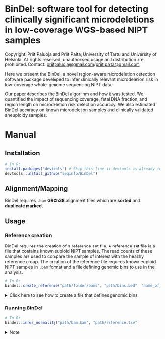# BinDel: software tool for detecting clinically significant microdeletions in low-coverage WGS-based NIPT samples

Copyright: Priit Paluoja and Priit Palta; University of Tartu and University of Helsinki.
All rights reserved, unauthorised usage and distribution are prohibited.
Contact: priitpaluoja@gmail.com/priit.palta@gmail.com

Here we present the BinDel, a novel region-aware microdeletion detection software package developed to infer clinically relevant microdeletion risk in low-coverage whole-genome sequencing NIPT data. 

Our [paper](https://doi.org/10.1101/2022.09.20.22280152) describes the BinDel algorithm and how it was tested. We quantified the impact of sequencing coverage, fetal DNA fraction, and region length on microdeletion risk detection accuracy. We also estimated BinDel accuracy on known microdeletion samples and clinically validated aneuploidy samples. 


# Manual

## Installation

```R
# In R:
install.packages("devtools") # Skip this line if devtools is already installed
devtools::install_github("seqinfo/BinDel")
```

## Alignment/Mapping
BinDel requires `.bam` **GRCh38** alignment files which are **sorted** and **duplicate marked**.

## Usage
### Reference creation
BinDel requires the creation of a reference set file. A reference set file is a file that contains known euploid NIPT samples. The read counts of these samples are used to compare the sample of interest with the healthy reference group. The creation of the reference file requires known euploid NIPT samples in `.bam` format and
a file defining genomic bins to use in the analysis.

```R
# In R:
bindel::create_reference("path/folder/bams", "path/bins.bed", "name_of_the_output_reference_file")
```

<details><summary> Click here to see how to create a file that defines genomic bins.</summary>
<p>

Given a file `locations.info.tsv` (column `length` sets bin size, e.g in here bin size is 300k):
```TSV
chr	start	end	focus	length
chr1	1	23599999	chr1	300000
chr1	23600000	27600000	1p36	300000
chr1	27600001	248956422	chr1	300000
chr2	1	242193529	chr2	300000
chr3	1	192599999	chr3	300000
chr3	192600000	198295559	3q29	300000
chr4	1	4500000	Wolf-Hirschhorn	300000
chr4	4500001	190214555	chr4	300000
chr5	1	10000	chr5	300000
chr5	10001	12533192	Cri-du-chat	300000
chr5	12533193	181538259	chr5	300000
chr6	1	170805979	chr6	300000
chr7	1	72699999	chr7	300000
chr7	72700000	77900000	Williams-Beuren	300000
chr7	77900001	159345973	chr7	300000
chr8	1	116699999	chr8	300000
chr8	116700000	126300000	Langer-Giedion	300000
chr8	126300001	145138636	chr8	300000
chr9	1	138394717	chr9	300000
chr10	1	133797422	chr10	300000
chr11	1	114599999	chr11	300000
chr11	114600000	135086622	Jacobsen	300000
chr12	1	133275309	chr12	300000
chr13	1	114364328	chr13	300000
chr14	1	107043718	chr14	300000
chr15	1	22677344	chr15	300000
chr15	22677345	28193120	Angelman/Prader-Willi	300000
chr15	28193121	101991189	chr15	300000
chr16	1	90338345	chr16	300000
chr17	1	83257441	chr17	300000
chr18	1	80373285	chr18	300000
chr19	1	58617616	chr19	300000
chr20	1	80105	chr20	300000
chr20	80106	1311812	20p13del	300000
chr20	1311813	64444167	chr20	300000
chr21	1	46709983	chr21	300000
chr22	1	17400000	chr22	300000
chr22	19022279	21098156	DiGeorge	300000
chr22	21098157	50818468	chr22	300000

```
Run the following Python script:
```
# In Python 3.x:
python dividebins.py --infile locations.info.tsv --outfile bins.bed
```
The script creates the file `bins.bed`, which can be used in the reference file creation.

<details><summary>Notes</summary>
<p>

**Note 1:** Columns `chr`, `start` and `end` must uniquely define each region, e.g. `.bed` file must not contain duplicates. Column `focus` is the name of the region of interest, which means that this column is used for grouping bins. **Having duplicates in .bed leads to anomalies in final high-risk probabilities**.

**Note 2:** GC% correct depends on the number of regions of interest. E.g. if only, for example, chromosome 2 is in the analysis, it can affect the risk scoring compared to having all chromosomes in the analysis.
</p>
</details>

</p>
</details>


### Running BinDel
```R
# In R:
bindel::infer_normality("path/bam.bam", "path/reference.tsv")
```

<details><summary>Note</summary>
<p>

If the reference file has fewer samples than the default number of PCA components to be used in the normalisation, set the parameter `nComp` to lower than number of reference samples used.

```R
# In R:
bindel::infer_normality("path/bam.bam", "path/reference.tsv", nComp = less_than_n_samples_in_reference)
```
</p>
</details>
